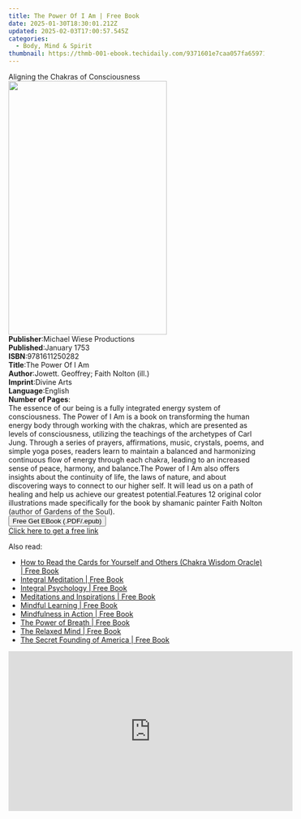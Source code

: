 ```yaml
---
title: The Power Of I Am | Free Book
date: 2025-01-30T18:30:01.212Z
updated: 2025-02-03T17:00:57.545Z
categories:
  - Body, Mind & Spirit
thumbnail: https://thmb-001-ebook.techidaily.com/9371601e7caa057fa65971045d974106699862973be1ea5992ead6cfb9659003.jpg
---
```

<main id="book-container">
  <div class="flex flex-col">
    <div class="book-brief flex-1 py-6 px-4 sm:p-6 md:py-10 md:px-8">
      <!-- brief-->
      <div class="book-brief-main">Aligning the Chakras of Consciousness</div>
    </div>
    <div
      class="book-meta-info flex-1 grid gap-4 col-start-1 col-end-3 row-start-1 sm:mb-6 sm:grid-cols-4 lg:gap-6 lg:col-start-2 lg:row-end-6 lg:row-span-6 lg:mb-0"
    >
      <div
        class="book-meta-info-left place-content-center mt-4 p-4 text-sm leading-6 col-start-2 col-span-2 dark:text-slate-400"
      >
        <img
          class="w-full h-500 object-cover rounded-lg sm:h-255 sm:col-span-2 lg:col-span-full"
          src="https://img-001-ebook.techidaily.com/ecf6925504a2f3a6280ae63ce2917f961a3db78e5c8c0802e56dd527d8ec7323.jpg"
          alt=""
          width="312"
          height="500"
        />
      </div>
      <div
        class="book-meta-info-right mt-2 col-start-1 row-start-2 col-span-3 self-center"
      >
        <!-- meta data  -->
        <div class="flex flex-col px-4 md:px-8">
          <div class="flex-1">
            <strong>Publisher</strong>:<span class="px-2"
              >Michael Wiese Productions</span
            >
          </div>
          <div class="flex-1">
            <strong>Published</strong>:<span class="px-2">January 1753</span>
          </div>
          <div class="flex-1">
            <strong>ISBN</strong>:<span class="px-2">9781611250282</span>
          </div>
          <div class="flex-1">
            <strong>Title</strong>:<span class="px-2">The Power Of I Am</span>
          </div>
          <div class="flex-1">
            <strong>Author</strong>:<span class="px-2"
              >Jowett. Geoffrey; Faith Nolton (ill.)</span
            >
          </div>
          <div class="flex-1">
            <strong>Imprint</strong>:<span class="px-2">Divine Arts</span>
          </div>
          <div class="flex-1">
            <strong>Language</strong>:<span class="px-2">English</span>
          </div>
          <div class="flex-1">
            <strong>Number of Pages</strong>:<span class="px-2"></span>
          </div>
        </div>
      </div>
    </div>
    <div class="book-description flex-1 py-6 px-4 sm:p-6 md:py-10 md:px-8">
      <div class="book-description-main">
        <div accordion-content="" id="description">
          The essence of our being is a fully integrated energy system of
          consciousness. The Power of I Am is a book on transforming the human
          energy body through working with the chakras, which are presented as
          levels of consciousness, utilizing the teachings of the archetypes of
          Carl Jung. Through a series of prayers, affirmations, music, crystals,
          poems, and simple yoga poses, readers learn to maintain a balanced and
          harmonizing continuous flow of energy through each chakra, leading to
          an increased sense of peace, harmony, and balance.The Power of I Am
          also offers insights about the continuity of life, the laws of nature,
          and about discovering ways to connect to our higher self. It will lead
          us on a path of healing and help us achieve our greatest
          potential.Features 12 original color illustrations made specifically
          for the book by shamanic painter Faith Nolton (author of Gardens of
          the Soul).
        </div>
      </div>
    </div>
    <div class="book-excerpts flex-1 py-6 px-4 sm:p-6 md:py-10 md:px-8"></div>
    <div
      class="book-about-author flex-1 py-6 px-4 sm:p-6 md:py-10 md:px-8"
    ></div>
    <div class="book-free-get flex-1 py-6 px-4 sm:p-6 md:py-10 md:px-8">
      <button
        id="btn-free-get"
        class="bg-blue-500 hover:bg-blue-700 text-white font-bold py-2 px-4 rounded"
      >
        Free Get EBook (.PDF/.epub)
      </button>
      <div id="countdown-display" class="px-2 text-lg mt-2"></div>
      <a
        id="free-link"
        class="hidden bg-blue-500 hover:bg-blue-700 text-white font-bold py-2 px-4 rounded"
        href="https://www.ebooks.com/en-us/book/211316704/the-power-of-i-am/jowett-geoffrey/"
        target="_blank"
        >Click here to get a free link</a
      >
    </div>
    <script>
      let countdownTime = 0;
      let countdownInterval = null;
      document
        .getElementById('btn-free-get')
        .addEventListener('click', startCountdown);
      function startCountdown() {
        countdownTime = new Date().getTime() + 60000 * 3;
        countdownInterval = setInterval(updateCountdown, 1000);
        document.getElementById('btn-free-get').disabled = true;
        document
          .getElementById('btn-free-get')
          .classList.add('bg-gray-500', 'cursor-not-allowed');
      }
      function updateCountdown() {
        let currentTime = new Date().getTime();
        let timeLeft = countdownTime - currentTime;
        let secondsLeft = Math.floor(timeLeft / 1000);
        document.getElementById('countdown-display').innerHTML =
          `Remaining time: ${secondsLeft} seconds.`;
        if (secondsLeft <= 0) {
          clearInterval(countdownInterval);
          document.getElementById('btn-free-get').classList.add('hidden');
          document.getElementById('free-link').classList.remove('hidden');
          document.getElementById('countdown-display').innerHTML = '';
        }
      }
    </script>
  </div>
</main>

<ins class="adsbygoogle"
      style="display:block"
      data-ad-client="ca-pub-7571918770474297"
      data-ad-slot="8358498916"
      data-ad-format="auto"
      data-full-width-responsive="true"></ins>
    

<span class="atpl-alsoreadstyle">Also read:</span>
<div><ul>
<li><a href="https://novels-ebooks.techidaily.com/95527301-9781786780461-how-to-read-the-cards-for-yourself-and-others-chakra-wisdom-oracle/"><u>How to Read the Cards for Yourself and Others (Chakra Wisdom Oracle) | Free Book</u></a></li>
<li><a href="https://novels-ebooks.techidaily.com/95543847-9780834802865-integral-meditation/"><u>Integral Meditation | Free Book</u></a></li>
<li><a href="https://novels-ebooks.techidaily.com/95543873-9780834821149-integral-psychology/"><u>Integral Psychology | Free Book</u></a></li>
<li><a href="https://novels-ebooks.techidaily.com/95534502-9781785385636-meditations-and-inspirations/"><u>Meditations and Inspirations | Free Book</u></a></li>
<li><a href="https://novels-ebooks.techidaily.com/95543824-9780834800274-mindful-learning/"><u>Mindful Learning | Free Book</u></a></li>
<li><a href="https://novels-ebooks.techidaily.com/95543825-9780834800281-mindfulness-in-action/"><u>Mindfulness in Action | Free Book</u></a></li>
<li><a href="https://novels-ebooks.techidaily.com/95527303-9781786780515-the-power-of-breath/"><u>The Power of Breath | Free Book</u></a></li>
<li><a href="https://novels-ebooks.techidaily.com/95543850-9780834802988-the-relaxed-mind/"><u>The Relaxed Mind | Free Book</u></a></li>
<li><a href="https://novels-ebooks.techidaily.com/95527297-9781786780324-the-secret-founding-of-america/"><u>The Secret Founding of America | Free Book</u></a></li>
</ul></div>

<!-- affiliate ads begin -->
<iframe width="560" height="315" src="https://www.youtube.com/embed/fvAC8jgs62o?si=xqEXZ7dpAXZ4sZ7A" title="YouTube video player" frameborder="0" allow="accelerometer; autoplay; clipboard-write; encrypted-media; gyroscope; picture-in-picture; web-share" referrerpolicy="strict-origin-when-cross-origin" allowfullscreen></iframe>
<!-- affiliate ads end -->

